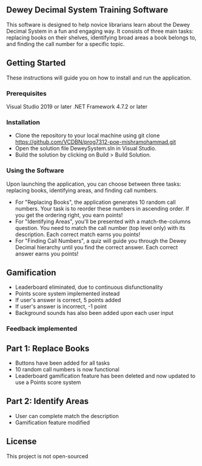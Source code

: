 ## Dewey Decimal System Training Software
This software is designed to help novice librarians learn about the Dewey Decimal System in a fun and engaging way. It consists of three main tasks: replacing books on their shelves, identifying broad areas a book belongs to, and finding the call number for a specific topic.

## Getting Started
These instructions will guide you on how to install and run the application.

### Prerequisites
Visual Studio 2019 or later
.NET Framework 4.7.2 or later

### Installation
- Clone the repository to your local machine using git clone https://github.com/VCDBN/prog7312-poe-mishramohammad.git 
- Open the solution file DeweySystem.sln in Visual Studio.
- Build the solution by clicking on Build > Build Solution.

### Using the Software
Upon launching the application, you can choose between three tasks: replacing books, identifying areas, and finding call numbers.

- For "Replacing Books", the application generates 10 random call numbers. Your task is to reorder these numbers in ascending order. If you get the ordering right, you earn points!
- For "Identifying Areas", you'll be presented with a match-the-columns question. You need to match the call number (top level only) with its description. Each correct match earns you points!
- For "Finding Call Numbers", a quiz will guide you through the Dewey Decimal hierarchy until you find the correct answer. Each correct answer earns you points!

## Gamification
- Leaderboard eliminated, due to continuous disfunctionality
- Points score system implemented instead
- If user's answer is correct, 5 points added
- If user's answer is incorrect, -1 point
- Background sounds has also been added upon each user input

### Feedback implemented

## Part 1: Replace Books
- Buttons have been added for all tasks
- 10 random call numbers is now functional
- Leaderboard gamification feature has been deleted and now updated to use a Points score system

## Part 2: Identify Areas
- User can complete match the description
- Gamification feature modified

## License
This project is not open-sourced
